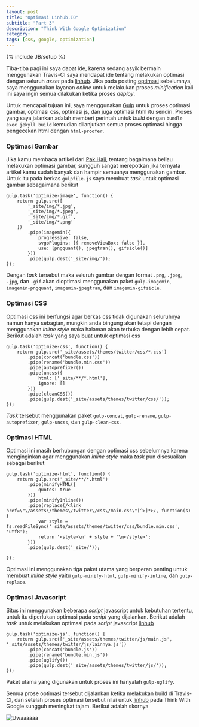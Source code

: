 ```yaml
---
layout: post
title: "Optimasi Linhub.IO"
subtitle: "Part 3"
description: "Think With Google Optimization"
category: 
tags: [css, google, optimization]
---
```

{% include JB/setup %}  

Tiba-tiba pagi ini saya dapat ide, karena sedang asyik bermain menggunakan Travis-CI saya mendapat ide tentang melakukan optimasi dengan seluruh _asset_ pada [linhub](https://linhub.io/). Jika pada posting [optimasi](https://linhub.io/2017/02/17/optimasi-linhubio-part-2/) sebelumnya, saya menggunakan layanan _online_ untuk melakukan proses _minification_ kali ini saya ingin semua dilakukan ketika proses _deploy_.

Untuk mencapai tujuan ini, saya menggunakan [Gulp](http://gulpjs.com/) untuk proses optimasi gambar, optimasi css, optimasi js, dan juga optimasi html itu sendiri. Proses yang saya jalankan adalah memberi perintah untuk _build_ dengan `bundle exec jekyll build` kemudian dilanjutkan semua proses optimasi hingga pengecekan html dengan `html-proofer`.

### Optimasi Gambar
Jika kamu membaca artikel dari [Pak Haji](https://rizaumami.github.io/2017/04/09/optimasi-gambar-untuk-blog/), tentang bagaimana beliau melakukan optimasi gambar, sungguh sangat merepotkan jika ternyata artikel kamu sudah banyak dan hampir semuanya menggunakan gambar. Untuk itu pada berkas `gulpfile.js` saya membuat _task_ untuk optimasi gambar sebagaimana berikut

    gulp.task('optimize-image', function() {
        return gulp.src([
            '_site/img/*.jpg',
            '_site/img/*.jpeg',
            '_site/img/*.gif',
            '_site/img/*.png'
        ])
            .pipe(imagemin({
                progressive: false,
                svgoPlugins: [{ removeViewBox: false }],
                use: [pngquant(), jpegtran(), gifsicle()]
            }))
            .pipe(gulp.dest('_site/img/'));
    });

Dengan _task_ tersebut maka seluruh gambar dengan format `.png`, `.jpeg`, `.jpg`, dan `.gif` akan dioptimasi menggunakan paket `gulp-imagemin`, `imagemin-pngquant`, `imagemin-jpegtran`, dan `imagemin-gifsicle`.

### Optimasi CSS
Optimasi css ini berfungsi agar berkas css tidak digunakan seluruhnya namun hanya sebagian, mungkin anda bingung akan tetapi dengan menggunakan _inline style_ maka halaman akan terbuka dengan lebih cepat. Berikut adalah _task_ yang saya buat untuk optimasi css

    gulp.task('optimize-css', function() {
        return gulp.src('_site/assets/themes/twitter/css/*.css')
            .pipe(concat('bundle.css'))
            .pipe(rename('bundle.min.css'))
            .pipe(autoprefixer())
            .pipe(uncss({
                html: ['_site/**/*.html'],
                ignore: []
            }))
            .pipe(cleanCSS())
            .pipe(gulp.dest('_site/assets/themes/twitter/css/'));
    });

_Task_ tersebut menggunakan paket `gulp-concat`, `gulp-rename`, `gulp-autoprefixer`, `gulp-uncss`, dan `gulp-clean-css`.

### Optimasi HTML
Optimasi ini masih berhubungan dengan optimasi css sebelumnya karena menginginkan agar menggunakan _inline style_ maka _task_ pun disesuaikan sebagai berikut

    gulp.task('optimize-html', function() {
        return gulp.src('_site/**/*.html')
            .pipe(minifyHTML({
                quotes: true
            }))
            .pipe(minifyInline())
            .pipe(replace(/<link href=\"\/assets\/themes\/twitter\/css\/main.css\"[^>]*>/, function(s) {
                var style = fs.readFileSync('_site/assets/themes/twitter/css/bundle.min.css', 'utf8');
                return '<style>\n' + style + '\n</style>';
            }))
            .pipe(gulp.dest('_site/'));

    });

Optimasi ini menggunakan tiga paket utama yang berperan penting untuk membuat _inline style_ yaitu `gulp-minify-html`, `gulp-minify-inline`, dan `gulp-replace`.

### Optimasi Javascript
Situs ini menggunakan beberapa _script_ javascript untuk kebutuhan tertentu, untuk itu diperlukan optimasi pada _script_ yang dijalankan. Berikut adalah _task_ untuk melakukan optimasi pada _script_ javascript [linhub](https://linhub.io/)

    gulp.task('optimize-js', function() {
        return gulp.src(['_site/assets/themes/twitter/js/main.js', '_site/assets/themes/twitter/js/lainnya.js'])
            .pipe(concat('bundle.js'))
            .pipe(rename('bundle.min.js'))
            .pipe(uglify())
            .pipe(gulp.dest('_site/assets/themes/twitter/js/'));
    });

Paket utama yang digunakan untuk proses ini hanyalah `gulp-uglify`.

Semua prose optimasi tersebut dijalankan ketika melakukan build di Travis-CI, dan setelah proses optimasi tersebut nilai untuk [linhub](https://linhub.io/) pada Think With Google sungguh meningkat tajam. Berikut adalah skornya 

<img src="{{ site.baseurl }}/img/linhub-optimasi-p3.png" class="img-responsive" alt="Uwaaaaaa ">